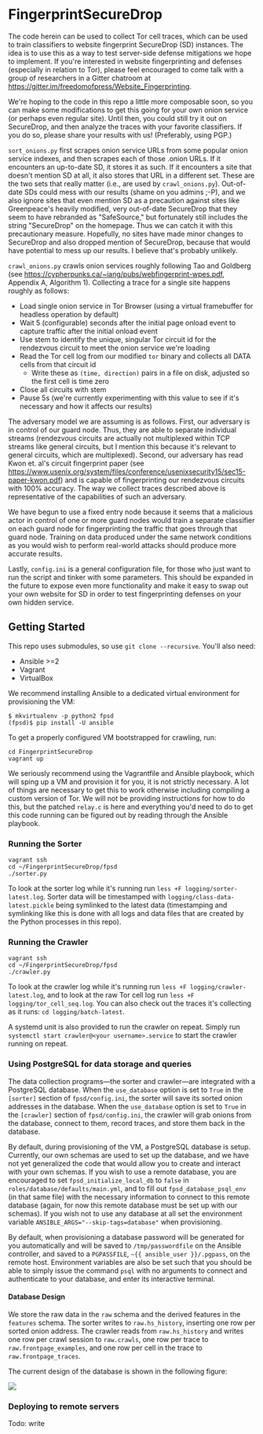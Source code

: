 # FingerprintSecureDrop

The code herein can be used to collect Tor cell traces, which can be used to
train classifiers to website fingerprint SecureDrop (SD) instances. The idea is
to use this as a way to test server-side defense mitigations we hope to
implement. If you're interested in website fingerprinting and defenses
(especially in relation to Tor), please feel encouraged to come talk with a
group of researchers in a Gitter chatroom at
https://gitter.im/freedomofpress/Website_Fingerprinting. 

We're hoping to the code in this repo a little more composable soon, so you can
make some modifications to get this going for your own onion service (or perhaps
even regular site). Until then, you could still try it out on SecureDrop, and
then analyze the traces with your favorite classifiers. If you do so, please
share your results with us! (Preferably, using PGP.)

`sort_onions.py` first scrapes onion service URLs from some popular onion
service indexes, and then scrapes each of those .onion URLs. If it encounters an
up-to-date SD, it stores it as such. If it encounters a site that doesn't
mention SD at all, it also stores that URL in a different set. These are the two
sets that really matter (i.e., are used by `crawl_onions.py`). Out-of-date SDs
could mess with our results (shame on you admins ;-P), and we also ignore sites
that even mention SD as a precaution against sites like Greenpeace's heavily
modified, very out-of-date SecureDrop that they seem to have rebranded as
"SafeSource," but fortunately still includes the string "SecureDrop" on the
homepage. Thus we can catch it with this precautionary measure. Hopefully, no
sites have made minor changes to SecureDrop and also dropped mention of
SecureDrop, because that would have potential to mess up our results. I believe
that's probably unlikely.

`crawl_onions.py` crawls onion services roughly following Tao and Goldberg (see
https://cypherpunks.ca/~iang/pubs/webfingerprint-wpes.pdf, Appendix A, Algorithm
1). Collecting a trace for a single site happens roughly as follows:

* Load single onion service in Tor Browser (using a virtual framebuffer for
    headless operation by default)
* Wait 5 (configurable) seconds after the initial page onload event to capture
    traffic after the initial onload event
* Use stem to identify the unique, singular Tor circuit id for the rendezvous
    circuit to meet the onion service we're loading
* Read the Tor cell log from our modified `tor` binary and collects all DATA
    cells from that circuit id
    * Write these as `(time, direction)` pairs in a file on disk, adjusted so
        the first cell is time zero
* Close all circuits with stem
* Pause 5s (we're currently experimenting with this value to see if it's
  necessary and how it affects our results)

The adversary model we are assuming is as follows. First, our adversary is in
control of our guard node. Thus, they are able to separate individual streams
(rendezvous circuits are actually not multiplexed within TCP streams like
general circuits, but I mention this because it's relevant to general circuits,
which are multiplexed). Second, our adversary has read Kwon et. al's circuit
fingerprint paper (see
https://www.usenix.org/system/files/conference/usenixsecurity15/sec15-paper-kwon.pdf)
and is capable of fingerprinting our rendezvous circuits with 100% accuracy. The
way we collect traces described above is representative of the capabilities of
such an adversary.

We have begun to use a fixed entry node because it seems that a malicious actor
in control of one or more guard nodes would train a separate classifier on each
guard node for fingerprinting the traffic that goes through that guard node.
Training on data produced under the same network conditions as you would wish to
perform real-world attacks should produce more accurate results.

Lastly, `config.ini` is a general configuration file, for those who just want to
run the script and tinker with some parameters. This should be expanded in the
future to expose even more functionality and make it easy to swap out your own
website for SD in order to test fingerprinting defenses on your own hidden
service.

## Getting Started

This repo uses submodules, so use `git clone --recursive`. You'll also need:

* Ansible >=2
* Vagrant
* VirtualBox

We recommend installing Ansible to a dedicated virtual environment for
provisioning the VM:

```
$ mkvirtualenv -p python2 fpsd
(fpsd)$ pip install -U ansible
```

To get a properly configured VM bootstrapped for crawling, run:

```
cd FingerprintSecureDrop
vagrant up
```

We seriously recommend using the Vagrantfile and Ansible playbook, which will
sping up a VM and provision it for you, it is not strictly necessary. A lot of
things are necessary to get this to work otherwise including compiling a custom
version of Tor. We will not be providing instructions for how to do this, but
the patched `relay.c` is here and everything you'd need to do to get this code
running can be figured out by reading through the Ansible playbook.

### Running the Sorter

```
vagrant ssh
cd ~/FingerprintSecureDrop/fpsd
./sorter.py
```

To look at the sorter log while it's running run `less +F
logging/sorter-latest.log`. Sorter data will be timestamped with
`logging/class-data-latest.pickle` being symlinked to the latest data
(timestamping and symlinking like this is done with all logs and data files that
are created by the Python processes in this repo).

### Running the Crawler

```
vagrant ssh
cd ~/FingerprintSecureDrop/fpsd
./crawler.py
```

To look at the crawler log while it's running run `less +F
logging/crawler-latest.log`, and to look at the raw Tor cell log run `less +F
logging/tor_cell_seq.log`. You can also check out the traces it's collecting as
it runs: `cd logging/batch-latest`.

A systemd unit is also provided to run the crawler on repeat. Simply run
`systemctl start crawler@<your username>.service` to start the crawler running
on repeat.

### Using PostgreSQL for data storage and queries

The data collection programs—the sorter and crawler—are integrated with a
PostgreSQL database. When the `use_database` option is set to `True` in the
`[sorter]` section of `fpsd/config.ini`, the sorter will save its sorted onion
addresses in the database. When the `use_database` option is set to `True` in
the `[crawler]` section of `fpsd/config.ini`, the crawler will grab onions from
the database, connect to them, record traces, and store them back in the
database.

By default, during provisioning of the VM, a PostgreSQL database is setup.
Currently, our own schemas are used to set up the database, and we have not yet
generalized the code that would allow you to create and interact with your own
schemas. If you wish to use a remote database, you are encouraged to set
`fpsd_initialize_local_db` to `false` in `roles/database/defaults/main.yml`, and
to fill out `fpsd_database_psql_env` (in that same file) with the necessary
information to connect to this remote database (again, for now this remote
database must be set up with our schemas).  If you wish not to use any database
at all set the environment variable `ANSIBLE_ARGS="--skip-tags=database"` when
provisioning.

By default, when provisioning a database password will be generated for you
automatically and will be saved to `/tmp/passwordfile` on the Ansible
controller, and saved to a `PGPASSFILE`, `~{{ ansible_user }}/.pgpass`, on the
remote host. Environment variables are also be set such that you should be able
to simply issue the command `psql` with no arguments to connect and authenticate
to your database, and enter its interactive terminal.

#### Database Design

We store the raw data in the `raw` schema and the derived features in the
`features` schema. The sorter writes to `raw.hs_history`, inserting one row per
sorted onion address. The crawler reads from `raw.hs_history` and writes one row
per crawl session to `raw.crawls`, one row per trace to
`raw.frontpage_examples`, and one row per cell in the trace to
`raw.frontpage_traces`. 

The current design of the database is shown in the following figure:

![](docs/images/dbdesign.png)

### Deploying to remote servers

Todo: write
